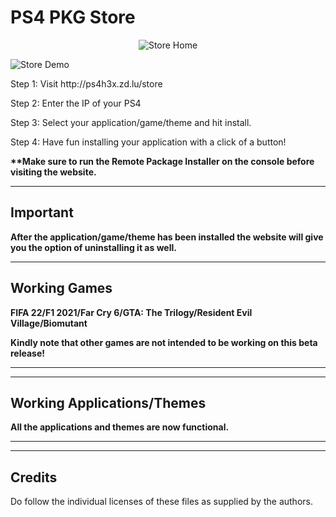 # PS4 PKG Store

<p align="center">
<img alt="Store Home" src="https://raw.githubusercontent.com/upal212/pkg-store/main/store-home.png"/></p>
<img alt="Store Demo" src="https://raw.githubusercontent.com/upal212/pkg-store/main/store-demo.png"/></p>

<p>Step 1: Visit http://ps4h3x.zd.lu/store</p>

Step 2: Enter the IP of your PS4

Step 3: Select your application/game/theme and hit install.

Step 4: Have fun installing your application with a click of a button!

<b>**Make sure to run the Remote Package Installer on the console before visiting the website.</b>

----------

## Important

<b>After the application/game/theme has been installed the website will give you the option of uninstalling it as well.</b>

----------

## Working Games

<b>FIFA 22/F1 2021/Far Cry 6/GTA: The Trilogy/Resident Evil Village/Biomutant</b>

<b>Kindly note that other games are not intended to be working on this beta release!</b>

----------

----------

## Working Applications/Themes

<b>All the applications and themes are now functional.</b>

----------

----------

## Credits

Do follow the individual licenses of these files as supplied by the authors.

